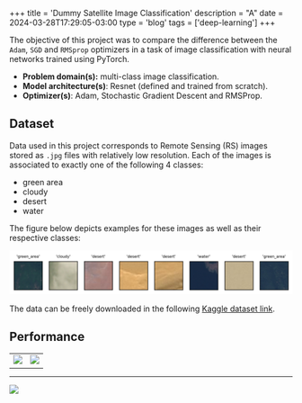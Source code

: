 +++
title = 'Dummy Satellite Image Classification'
description = "A"
date = 2024-03-28T17:29:05-03:00
type = 'blog'
tags = ['deep-learning']
+++

The objective of this project was to compare the difference between the `Adam`, `SGD` and
`RMSprop` optimizers in a task of image classification with neural networks trained using PyTorch.

- **Problem domain(s):** multi-class image classification.
- **Model architecture(s)**: Resnet (defined and trained from scratch).
- **Optimizer(s)**: Adam, Stochastic Gradient Descent and RMSProp.

## Dataset

Data used in this project corresponds to Remote Sensing (RS) images stored as `.jpg` files with relatively
low resolution. Each of the images is associated to exactly one of the following 4 classes:
- green area
- cloudy
- desert
- water

The figure below depicts examples for these images as well as their respective classes:

![](https://raw.githubusercontent.com/lfenzo/dummy-satellite-image-classification/main/images/training_samples.png)

The data can be freely downloaded in the following [Kaggle dataset link](https://www.kaggle.com/datasets/mahmoudreda55/satellite-image-classification?resource=download).

## Performance

<table>
    <tr>
        <td><img src = "./images/learning_curves.png"></td>
        <td><img src = "./images/confusion_matrix.png"></td>
    </tr>
</table>

-----------------

![](./images/missclassifications_per_class.png)
